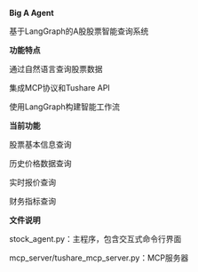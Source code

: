 **Big A Agent**

基于LangGraph的A股股票智能查询系统

**功能特点**

通过自然语言查询股票数据

集成MCP协议和Tushare API

使用LangGraph构建智能工作流

**当前功能**

股票基本信息查询

历史价格数据查询

实时报价查询

财务指标查询

**文件说明**

stock_agent.py：主程序，包含交互式命令行界面

mcp_server/tushare_mcp_server.py：MCP服务器

